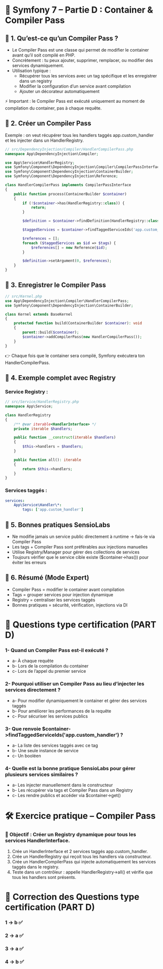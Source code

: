 # 📘 Symfony 7 – Partie D : Container & Compiler Pass
## 🔹 1. Qu’est-ce qu’un Compiler Pass ?

* Le Compiler Pass est une classe qui permet de modifier le container avant qu’il soit compilé en PHP.
* Concrètement : tu peux ajouter, supprimer, remplacer, ou modifier des services dynamiquement.
* Utilisation typique :
    * Récupérer tous les services avec un tag spécifique et les enregistrer dans un registry
    * Modifier la configuration d’un service avant compilation
    * Ajouter un décorateur automatiquement

⚡ Important : le Compiler Pass est exécuté uniquement au moment de compilation du container, pas à chaque requête.

## 🔹 2. Créer un Compiler Pass

Exemple : on veut récupérer tous les handlers taggés app.custom_handler et les injecter dans un HandlerRegistry.

```php
// src/DependencyInjection/Compiler/HandlerCompilerPass.php
namespace App\DependencyInjection\Compiler;

use App\Service\HandlerRegistry;
use Symfony\Component\DependencyInjection\Compiler\CompilerPassInterface;
use Symfony\Component\DependencyInjection\ContainerBuilder;
use Symfony\Component\DependencyInjection\Reference;

class HandlerCompilerPass implements CompilerPassInterface
{
    public function process(ContainerBuilder $container)
    {
        if (!$container->has(HandlerRegistry::class)) {
            return;
        }

        $definition = $container->findDefinition(HandlerRegistry::class);

        $taggedServices = $container->findTaggedServiceIds('app.custom_handler');

        $references = [];
        foreach ($taggedServices as $id => $tags) {
            $references[] = new Reference($id);
        }

        $definition->setArgument(0, $references);
    }
}
```

## 🔹 3. Enregistrer le Compiler Pass
```php
// src/Kernel.php
use App\DependencyInjection\Compiler\HandlerCompilerPass;
use Symfony\Component\DependencyInjection\ContainerBuilder;

class Kernel extends BaseKernel
{
    protected function build(ContainerBuilder $container): void
    {
        parent::build($container);
        $container->addCompilerPass(new HandlerCompilerPass());
    }
}
```

👉 Chaque fois que le container sera compilé, Symfony exécutera ton HandlerCompilerPass.

## 🔹 4. Exemple complet avec Registry
### Service Registry :

```php
// src/Service/HandlerRegistry.php
namespace App\Service;

class HandlerRegistry
{
    /** @var iterable<HandlerInterface> */
    private iterable $handlers;

    public function __construct(iterable $handlers)
    {
        $this->handlers = $handlers;
    }

    public function all(): iterable
    {
        return $this->handlers;
    }
}
```

### Services taggés :

```yaml
services:
    App\Service\Handler\*:
        tags: ['app.custom_handler']
```
## 🔹 5. Bonnes pratiques SensioLabs

* Ne modifie jamais un service public directement à runtime → fais-le via Compiler Pass
* Les tags + Compiler Pass sont préférables aux injections manuelles
* Utilise Registry/Manager pour gérer des collections de services
* Toujours vérifier que le service cible existe ($container->has()) pour éviter les erreurs

## 🔹 6. Résumé (Mode Expert)

* Compiler Pass = modifier le container avant compilation
* Tags = grouper services pour injection dynamique
* Registry = centraliser les services taggés
* Bonnes pratiques = sécurité, vérification, injections via DI

# 📝 Questions type certification (PART D)

### 1- Quand un Compiler Pass est-il exécuté ?

* a- À chaque requête
* b- Lors de la compilation du container
* c- Lors de l’appel du premier service

### 2- Pourquoi utiliser un Compiler Pass au lieu d’injecter les services directement ?

* a- Pour modifier dynamiquement le container et gérer des services taggés
* b- Pour améliorer les performances de la requête
* c- Pour sécuriser les services publics

### 3- Que renvoie $container->findTaggedServiceIds('app.custom_handler') ?

* a- La liste des services taggés avec ce tag
* b- Une seule instance de service
* c- Un booléen

### 4- Quelle est la bonne pratique SensioLabs pour gérer plusieurs services similaires ?

* a- Les injecter manuellement dans le constructeur
* b- Les récupérer via tags et Compiler Pass dans un Registry
* c- Les rendre publics et accéder via $container->get()

# 🛠 Exercice pratique – Compiler Pass

### 🎯 Objectif : Créer un Registry dynamique pour tous les services HandlerInterface.

1. Crée un HandlerInterface et 2 services taggés app.custom_handler.
2. Crée un HandlerRegistry qui reçoit tous les handlers via constructeur.
3. Crée un HandlerCompilerPass qui injecte automatiquement les services taggés dans le registry.
4. Teste dans un contrôleur : appelle HandlerRegistry->all() et vérifie que tous les handlers sont présents.

# 📝 Correction des Questions type certification (PART D)
### 1 -> b ✅
### 2 -> a ✅
### 3 -> a ✅
### 4 -> b ✅